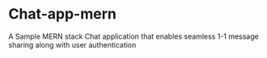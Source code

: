 # Chat-app-mern
A Sample MERN stack Chat application that enables seamless 1-1 message sharing along with user authentication
